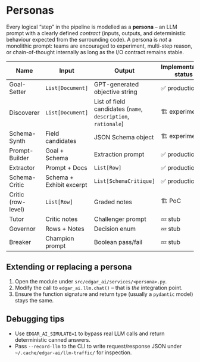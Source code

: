 # Personas

Every logical “step” in the pipeline is modelled as a **persona** – an LLM
prompt with a clearly defined *contract* (inputs, outputs, and deterministic
behaviour expected from the surrounding code).  A persona is *not* a
monolithic prompt: teams are encouraged to experiment, multi-step reason, or
chain-of-thought internally as long as the I/O contract remains stable.

| Name | Input | Output | Implementation status |
|------|-------|--------|------------------------|
| Goal-Setter | `List[Document]` | GPT-generated objective string | ✅ production |
| Discoverer | `List[Document]` | List of field candidates (`name`, `description`, `rationale`) | 🏗️ experimental |
| Schema-Synth | Field candidates | JSON Schema object | 🏗️ experimental |
| Prompt-Builder | Goal + Schema | Extraction prompt | ✅ production |
| Extractor | Prompt + Docs | `List[Row]` | ✅ production |
| Schema-Critic | Schema + Exhibit excerpt | `List[SchemaCritique]` | ✅ production |
| Critic (row-level) | `List[Row]` | Graded notes | 🏗️ PoC |
| Tutor | Critic notes | Challenger prompt | 💤 stub |
| Governor | Rows + Notes | Decision enum | 💤 stub |
| Breaker | Champion prompt | Boolean pass/fail | 💤 stub |

Extending or replacing a persona
--------------------------------

1. Open the module under `src/edgar_ai/services/<persona>.py`.
2. Modify the call to `edgar_ai.llm.chat()` – that is *the* integration point.
3. Ensure the function signature and return type (usually a `pydantic`
   model) stays the same.

Debugging tips
--------------

* Use `EDGAR_AI_SIMULATE=1` to bypass real LLM calls and return deterministic
  canned answers.
* Pass `--record-llm` to the CLI to write request/response JSON under
  `~/.cache/edgar-ai/llm-traffic/` for inspection.

